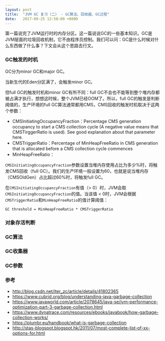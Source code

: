 ```yaml
---
layout: post
title:  "JVM GC 复习（二） - GC算法、回收器、GC过程"
date:   2017-09-25 12:58:00 +0800
---
```


第一篇说完了JVM运行时的内存分区。这一篇说说GC的一些基本知识。GC是JVM层面的垃圾回收机制，它不由程序员控制。我们可以问：GC是什么时候对什么东西做了什么事？下文会从这个思路去行文。

### GC触发的时机

GC分为minor GC和major GC。

当新生代的Eden分区满了，会触发minor GC。

但full GC的触发时机和minor GC有所不同：full GC不会也不能等到整个堆内存都被占满才执行，想想这时候，整个JVM已经OOM了。所以，full GC的触发是判断阈值的，生产环境的full GC算法通常都用CMS，CMS回收的触发时机取决于这两个参数：

- CMSInitiatingOccupancyFraction：Percentage CMS generation occupancy to start a CMS collection cycle (A negative value means that CMSTirggerRatio is used). See good explanation about that parameter here.
- CMSTriggerRatio：Percentage of MinHeapFreeRatio in CMS generation that is allocated before a CMS collection cycle commences
- MinHeapFreeRatio：

`CMSInitiatingOccupancyFraction`参数设置当堆内存使用占比为多少%时，将触发CMS回收（full GC）。我们的生产环境一般设置为60，也就是说当堆内存（CMSOldGen）占比超过60%时，将触发full GC。

在`CMSInitiatingOccupancyFraction`有值（> 0）时，JVM会取`CMSInitiatingOccupancyFraction`的值。当该值 < 0时，JVM会根据`CMSTriggerRatio`和`MinHeapFreeRatio`的值计算阈值：

~~~
GC threshold = MinHeapFreeRatio * CMSTriggerRatio
~~~

### 对象存活判断



### GC算法

### GC收集器



### GC参数

### 参考

- http://blog.csdn.net/iter_zc/article/details/41802365
- https://www.cubrid.org/blog/understanding-java-garbage-collection
- https://www.javaworld.com/article/2078645/java-se/jvm-performance-optimization-part-3-garbage-collection.html
- https://www.dynatrace.com/resources/ebooks/javabook/how-garbage-collection-works/
- https://plumbr.eu/handbook/what-is-garbage-collection
- http://stas-blogspot.blogspot.hk/2011/07/most-complete-list-of-xx-options-for.html
